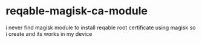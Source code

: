 # reqable-magisk-ca-module
 i never find magisk module to install reqable root certificate using magisk so i create and its works in my device
